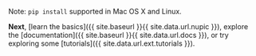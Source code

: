 Note: `pip install` supported in Mac OS X and Linux.

**Next**, [learn the basics]({{ site.baseurl }}{{ site.data.url.nupic }}),
explore the [documentation]({{ site.baseurl }}{{ site.data.url.docs }}), or try
exploring some [tutorials]({{ site.data.url.ext.tutorials }}).
